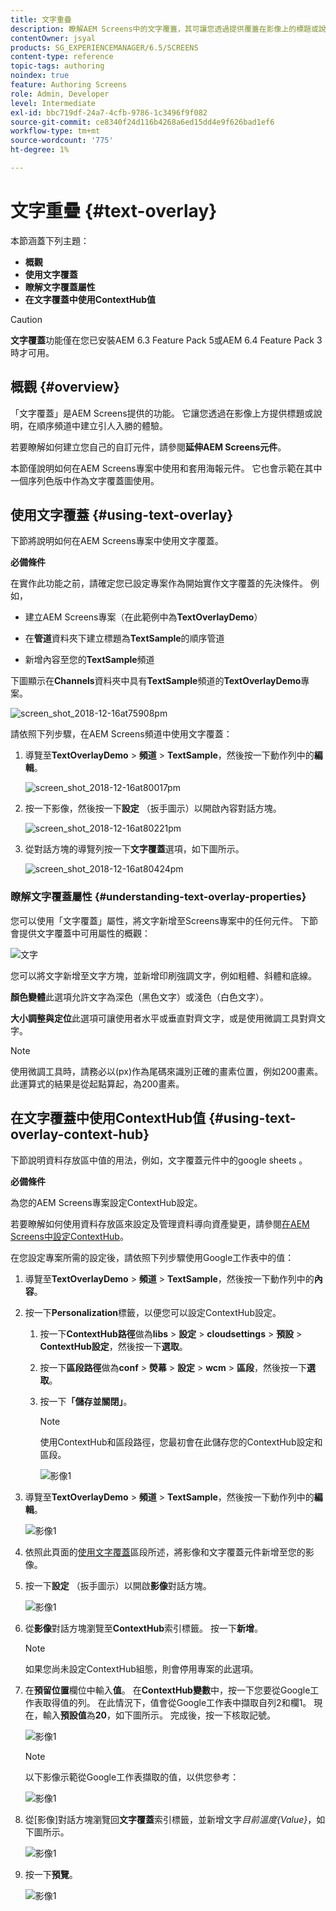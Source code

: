 ```yaml
---
title: 文字重疊
description: 瞭解AEM Screens中的文字覆蓋，其可讓您透過提供覆蓋在影像上的標題或說明，在序列頻道中建立引人入勝的體驗。
contentOwner: jsyal
products: SG_EXPERIENCEMANAGER/6.5/SCREENS
content-type: reference
topic-tags: authoring
noindex: true
feature: Authoring Screens
role: Admin, Developer
level: Intermediate
exl-id: bbc719df-24a7-4cfb-9786-1c3496f9f082
source-git-commit: ce8340f24d116b4268a6ed15dd4e9f626bad1ef6
workflow-type: tm+mt
source-wordcount: '775'
ht-degree: 1%

---
```


# 文字重疊 {#text-overlay}

本節涵蓋下列主題：

* **概觀**
* **使用文字覆蓋**
* **瞭解文字覆蓋屬性**
* **在文字覆蓋中使用ContextHub值**

>[!CAUTION]
>
>**文字覆蓋**&#x200B;功能僅在您已安裝AEM 6.3 Feature Pack 5或AEM 6.4 Feature Pack 3時才可用。

## 概觀 {#overview}

「文字覆蓋」是AEM Screens提供的功能。 它讓您透過在影像上方提供標題或說明，在順序頻道中建立引人入勝的體驗。

若要瞭解如何建立您自己的自訂元件，請參閱&#x200B;**延伸AEM Screens元件**。

本節僅說明如何在AEM Screens專案中使用和套用海報元件。 它也會示範在其中一個序列色版中作為文字覆蓋圖使用。

## 使用文字覆蓋 {#using-text-overlay}

下節將說明如何在AEM Screens專案中使用文字覆蓋。

**必備條件**

在實作此功能之前，請確定您已設定專案作為開始實作文字覆蓋的先決條件。 例如，

* 建立AEM Screens專案（在此範例中為&#x200B;**TextOverlayDemo**）

* 在&#x200B;**管道**&#x200B;資料夾下建立標題為&#x200B;**TextSample**&#x200B;的順序管道

* 新增內容至您的&#x200B;**TextSample**&#x200B;頻道

下圖顯示在&#x200B;**Channels**&#x200B;資料夾中具有&#x200B;**TextSample**&#x200B;頻道的&#x200B;**TextOverlayDemo**&#x200B;專案。

![screen_shot_2018-12-16at75908pm](assets/screen_shot_2018-12-16at75908pm.png)

請依照下列步驟，在AEM Screens頻道中使用文字覆蓋：

1. 導覽至&#x200B;**TextOverlayDemo** > **頻道** > **TextSample**，然後按一下動作列中的&#x200B;**編輯**。

   ![screen_shot_2018-12-16at80017pm](assets/screen_shot_2018-12-16at80017pm.png)

1. 按一下影像，然後按一下&#x200B;**設定** （扳手圖示）以開啟內容對話方塊。

   ![screen_shot_2018-12-16at80221pm](assets/screen_shot_2018-12-16at80221pm.png)

1. 從對話方塊的導覽列按一下&#x200B;**文字覆蓋**&#x200B;選項，如下圖所示。

   ![screen_shot_2018-12-16at80424pm](assets/screen_shot_2018-12-16at80424pm.png)

### 瞭解文字覆蓋屬性 {#understanding-text-overlay-properties}

您可以使用「文字覆蓋」屬性，將文字新增至Screens專案中的任何元件。 下節會提供文字覆蓋中可用屬性的概觀：

![文字](assets/text.gif)

您可以將文字新增至文字方塊，並新增印刷強調文字，例如粗體、斜體和底線。

**顏色變體**&#x200B;此選項允許文字為深色（黑色文字）或淺色（白色文字）。

**大小調整與定位**&#x200B;此選項可讓使用者水平或垂直對齊文字，或是使用微調工具對齊文字。

>[!NOTE]
>
>使用微調工具時，請務必以(px)作為尾碼來識別正確的畫素位置，例如200畫素。 此運算式的結果是從起點算起，為200畫素。

## 在文字覆蓋中使用ContextHub值 {#using-text-overlay-context-hub}

下節說明資料存放區中值的用法，例如，文字覆蓋元件中的google sheets 。

**必備條件**

為您的AEM Screens專案設定ContextHub設定。

若要瞭解如何使用資料存放區來設定及管理資料導向資產變更，請參閱[在AEM Screens中設定ContextHub](https://experienceleague.adobe.com/zh-hant/docs/experience-manager-screens/user-guide/developing/configuring-context-hub)。

在您設定專案所需的設定後，請依照下列步驟使用Google工作表中的值：

1. 導覽至&#x200B;**TextOverlayDemo** > **頻道** > **TextSample**，然後按一下動作列中的&#x200B;**內容**。

1. 按一下&#x200B;**Personalization**&#x200B;標籤，以便您可以設定ContextHub設定。

   1. 按一下&#x200B;**ContextHub路徑**&#x200B;做為&#x200B;**libs** > **設定** > **cloudsettings** > **預設** > **ContextHub設定**，然後按一下&#x200B;**選取**。

   1. 按一下&#x200B;**區段路徑**&#x200B;做為&#x200B;**conf** > **熒幕** > **設定** > **wcm** > **區段**，然後按一下&#x200B;**選取**。

   1. 按一下&#x200B;**「儲存並關閉」**。

      >[!NOTE]
      >
      >使用ContextHub和區段路徑，您最初會在此儲存您的ContextHub設定和區段。

      ![影像1](/help/user-guide/assets/text-overlay/text-overlay8.png)

1. 導覽至&#x200B;**TextOverlayDemo** > **頻道** > **TextSample**，然後按一下動作列中的&#x200B;**編輯**。

   ![影像1](/help/user-guide/assets/text-overlay/text-overlay1.png)

1. 依照此頁面的[使用文字覆蓋](/help/user-guide/text-overlay.md#using-text-overlay)區段所述，將影像和文字覆蓋元件新增至您的影像。

1. 按一下&#x200B;**設定** （扳手圖示）以開啟&#x200B;**影像**&#x200B;對話方塊。

   ![影像1](/help/user-guide/assets/text-overlay/text-overlay4.png)

1. 從&#x200B;**影像**&#x200B;對話方塊瀏覽至&#x200B;**ContextHub**&#x200B;索引標籤。 按一下&#x200B;**新增**。

   >[!NOTE]
   >如果您尚未設定ContextHub組態，則會停用專案的此選項。

1. 在&#x200B;**預留位置**&#x200B;欄位中輸入&#x200B;**值**。 在&#x200B;**ContextHub變數**&#x200B;中，按一下您要從Google工作表取得值的列。 在此情況下，值會從Google工作表中擷取自列2和欄1。 現在，輸入&#x200B;**預設值**&#x200B;為&#x200B;**20**，如下圖所示。 完成後，按一下核取記號。

   ![影像1](/help/user-guide/assets/text-overlay/text-overlay5.png)

   >[!NOTE]
   >以下影像示範從Google工作表擷取的值，以供您參考：

   ![影像1](/help/user-guide/assets/text-overlay/text-overlay6.png)

1. 從[影像]對話方塊瀏覽回&#x200B;**文字覆蓋**&#x200B;索引標籤，並新增文字&#x200B;*目前溫度{Value}*，如下圖所示。

   ![影像1](/help/user-guide/assets/text-overlay/text-overlay7.png)

1. 按一下&#x200B;**預覽**。

   ![影像1](/help/user-guide/assets/text-overlay/text-overlay10.png)
